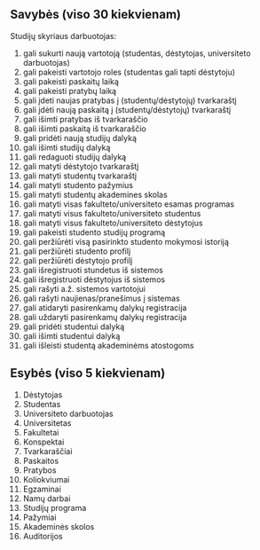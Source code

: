## Savybės (viso 30 kiekvienam)

Studijų skyriaus darbuotojas:
1. gali sukurti naują vartotoją (studentas, dėstytojas, universiteto darbuotojas)
2. gali pakeisti vartotojo roles (studentas gali tapti dėstytoju)
3. gali pakeisti paskaitų laiką
4. gali pakeisti pratybų laiką
5. gali įdeti naujas pratybas į (studentų/dėstytojų) tvarkaraštį
6. gali įdėti naują paskaitą į (studentų/dėstytojų) tvarkaraštį
7. gali išimti pratybas iš tvarkaraščio
8. gali išimti paskaitą iš tvarkaraščio
9. gali pridėti naują studijų dalyką
10. gali išimti studijų dalyką
11. gali redaguoti studijų dalyką
12. gali matyti dėstytojo tvarkaraštį
13. gali matyti studentų tvarkaraštį
14. gali matyti studento pažymius
15. gali matyti studentų akademines skolas
16. gali matyti visas fakulteto/universiteto esamas programas
17. gali matyti visus fakulteto/universiteto studentus
18. gali matyti visus fakulteto/universiteto dėstytojus
19. gali pakeisti studento studijų programą
20. gali peržiūrėti visą pasirinkto studento mokymosi istoriją
21. gali peržiūrėti studento profilį
22. gali peržiūrėti dėstytojo profilį
23. gali išregistruoti stundetus iš sistemos
24. gali išregistruoti dėstytojus iš sistemos
25. gali rašyti a.ž. sistemos vartotojui
26. gali rašyti naujienas/pranešimus į sistemas
27. gali atidaryti pasirenkamų dalykų registracija
28. gali uždaryti pasirenkamų dalykų registracija
29. gali pridėti studentui dalyką
30. gali išimti studentui dalyką
31. gali išleisti studentą akademinėms atostogoms

## Esybės (viso 5 kiekvienam)

1. Dėstytojas
2. Studentas
3. Universiteto darbuotojas
4. Universitetas
5. Fakultetai
6. Konspektai
7. Tvarkaraščiai
8. Paskaitos
9. Pratybos
10. Koliokviumai
11. Egzaminai
12. Namų darbai
13. Studijų programa
14. Pažymiai
15. Akademinės skolos
16. Auditorijos
